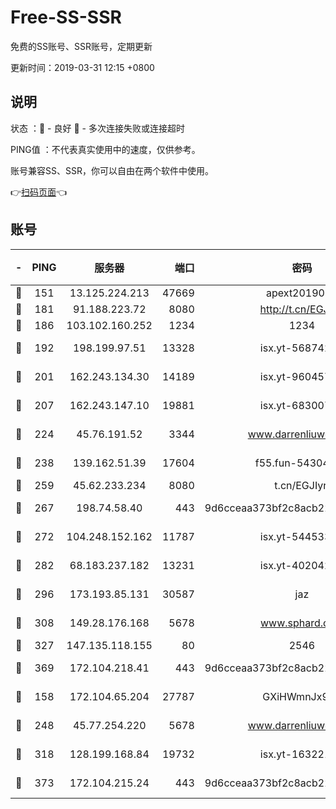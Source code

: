# Free-SS-SSR

免费的SS账号、SSR账号，定期更新

更新时间：2019-03-31 12:15 +0800

## 说明

状态     ：🙂 - 良好 🙁 - 多次连接失败或连接超时

PING值   ：不代表真实使用中的速度，仅供参考。

账号兼容SS、SSR，你可以自由在两个软件中使用。

👉[扫码页面](https://liesauer.github.io/Free-SS-SSR/)👈

## 账号

|-|PING|服务器|端口|密码|加密方式|区域|
|:----:|:----:|:-----:|-----:|:----:|:----:|:----:|
|🙂|151|13.125.224.213|47669|apext2019001|chacha20|KR|
|🙂|181|91.188.223.72|8080|http://t.cn/EGJIyrl|rc4-md5|RU|
|🙂|186|103.102.160.252|1234|1234|rc4-md5|JP|
|🙂|192|198.199.97.51|13328|isx.yt-56874296|aes-256-cfb|US|
|🙂|201|162.243.134.30|14189|isx.yt-96045738|aes-256-cfb|US|
|🙂|207|162.243.147.10|19881|isx.yt-68300799|aes-256-cfb|US|
|🙂|224|45.76.191.52|3344|www.darrenliuwei.com|aes-256-cfb|JP|
|🙂|238|139.162.51.39|17604|f55.fun-54304420|aes-256-cfb|SG|
|🙂|259|45.62.233.234|8080|t.cn/EGJIyrl|rc4-md5|CA|
|🙂|267|198.74.58.40|443|9d6cceaa373bf2c8acb22e60b6a58be6|aes-256-cfb|US|
|🙂|272|104.248.152.162|11787|isx.yt-54453329|aes-256-cfb|SG|
|🙂|282|68.183.237.182|13231|isx.yt-40204239|aes-256-cfb|SG|
|🙂|296|173.193.85.131|30587|jaz|aes-256-cfb|US|
|🙂|308|149.28.176.168|5678|www.sphard.com|aes-256-cfb|AU|
|🙂|327|147.135.118.155|80|2546|chacha20|US|
|🙂|369|172.104.218.41|443|9d6cceaa373bf2c8acb22e60b6a58be6|aes-256-cfb|US|
|🙂|158|172.104.65.204|27787|GXiHWmnJx94S|aes-256-cfb|JP|
|🙂|248|45.77.254.220|5678|www.darrenliuwei.com|aes-256-cfb|SG|
|🙂|318|128.199.168.84|19732|isx.yt-16322176|aes-256-cfb|SG|
|🙂|373|172.104.215.24|443|9d6cceaa373bf2c8acb22e60b6a58be6|aes-256-cfb|US|
